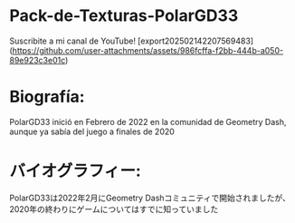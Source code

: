 # Pack-de-Texturas-PolarGD33
Suscribite a mi canal de YouTube!
[export202502142207569483]
(https://github.com/user-attachments/assets/986fcffa-f2bb-444b-a050-89e923c3e01c)

# Biografía:
PolarGD33 inició en Febrero de 2022 en la comunidad de Geometry Dash, aunque ya sabía del juego a finales de 2020

# バイオグラフィー:
PolarGD33は2022年2月にGeometry Dashコミュニティで開始されましたが、2020年の終わりにゲームについてはすでに知っていました
